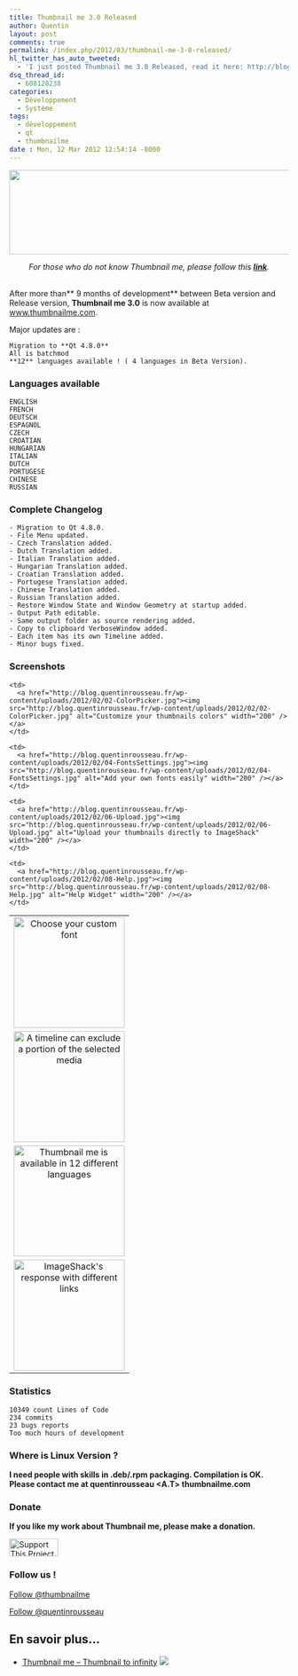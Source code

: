 ```yaml
---
title: Thumbnail me 3.0 Released
author: Quentin
layout: post
comments: true
permalink: /index.php/2012/03/thumbnail-me-3-0-released/
hl_twitter_has_auto_tweeted:
  - 'I just posted Thumbnail me 3.0 Released, read it here: http://blog.quentinrousseau.fr/?p=369'
dsq_thread_id:
  - 608128238
categories:
  - Développement
  - Système
tags:
  - développement
  - qt
  - thumbnailme
date : Mon, 12 Mar 2012 12:54:14 -8000
---
```

<p style="text-align: center;">
  <a title="Thumbnail me 3.0" href="http://www.thumbnailme.com" target="_blank"><img class="aligncenter size-full" title="Thumbnailme_3.0" src="http://blog.quentinrousseau.fr/wp-content/uploads/2012/02/about1.png" alt="" width="513" height="152" /></a>
</p>

<address style="text-align: center;">
  For those who do not know Thumbnail me, please follow this <strong><a href="http://blog.quentinrousseau.fr/index.php/2011/08/thumbnail-me-vignettez-a-linfini/" target="_blank">link</a></strong>.
</address>

<address style="text-align: center;">
   
</address>

After more than** 9 months of development** between Beta version and Release version, **Thumbnail me 3.0** is now available at <a href="http://www.thumbnailme.com" target="_blank">www.thumbnailme.com</a>.

Major updates are :

```plain
Migration to **Qt 4.8.0**
All is batchmod
**12** languages available ! ( 4 languages in Beta Version).
```

### Languages available

```plain
ENGLISH
FRENCH
DEUTSCH
ESPAGNOL
CZECH
CROATIAN
HUNGARIAN
ITALIAN
DUTCH
PORTUGESE
CHINESE
RUSSIAN
```

### Complete Changelog

```plain
- Migration to Qt 4.8.0.
- File Menu updated.
- Czech Translation added.
- Dutch Translation added.
- Italian Translation added.
- Hungarian Translation added.
- Croatian Translation added.
- Portugese Translation added.
- Chinese Translation added.
- Russian Translation added.
- Restore Window State and Window Geometry at startup added.
- Output Path editable.
- Same output folder as source rendering added.
- Copy to clipboard VerboseWindow added.
- Each item has its own Timeline added.
- Minor bugs fixed.
```

### Screenshots

<table style="margin-left: auto; margin-right: auto; text-align: center;">
  <tr>
    <td>
      <a href="http://blog.quentinrousseau.fr/wp-content/uploads/2012/02/01-FontsPicker.jpg"><img src="http://blog.quentinrousseau.fr/wp-content/uploads/2012/02/01-FontsPicker.jpg" alt="Choose your custom font" width="200" /></a>
    </td>
    
    <td>
      <a href="http://blog.quentinrousseau.fr/wp-content/uploads/2012/02/02-ColorPicker.jpg"><img src="http://blog.quentinrousseau.fr/wp-content/uploads/2012/02/02-ColorPicker.jpg" alt="Customize your thumbnails colors" width="200" /></a>
    </td>
  </tr>
  
  <tr>
    <td>
      <a href="http://blog.quentinrousseau.fr/wp-content/uploads/2012/02/03-Timeline.jpg"><img src="http://blog.quentinrousseau.fr/wp-content/uploads/2012/02/03-Timeline.jpg" alt="A timeline can exclude a portion of the selected media" width="200" /></a>
    </td>
    
    <td>
      <a href="http://blog.quentinrousseau.fr/wp-content/uploads/2012/02/04-FontsSettings.jpg"><img src="http://blog.quentinrousseau.fr/wp-content/uploads/2012/02/04-FontsSettings.jpg" alt="Add your own fonts easily" width="200" /></a>
    </td>
  </tr>
  
  <tr>
    <td>
      <a href="http://blog.quentinrousseau.fr/wp-content/uploads/2012/02/05-LanguagesSettings.jpg"><img src="http://blog.quentinrousseau.fr/wp-content/uploads/2012/02/05-LanguagesSettings.jpg" alt="Thumbnail me is available in 12 different languages" width="200" /></a>
    </td>
    
    <td>
      <a href="http://blog.quentinrousseau.fr/wp-content/uploads/2012/02/06-Upload.jpg"><img src="http://blog.quentinrousseau.fr/wp-content/uploads/2012/02/06-Upload.jpg" alt="Upload your thumbnails directly to ImageShack" width="200" /></a>
    </td>
  </tr>
  
  <tr>
    <td>
      <a href="http://blog.quentinrousseau.fr/wp-content/uploads/2012/02/07-ResultUpload.jpg"><img src="http://blog.quentinrousseau.fr/wp-content/uploads/2012/02/07-ResultUpload.jpg" alt="ImageShack's response with different links" width="200" /></a>
    </td>
    
    <td>
      <a href="http://blog.quentinrousseau.fr/wp-content/uploads/2012/02/08-Help.jpg"><img src="http://blog.quentinrousseau.fr/wp-content/uploads/2012/02/08-Help.jpg" alt="Help Widget" width="200" /></a>
    </td>
  </tr>
</table>

### Statistics

```plain
10349 count Lines of Code
234 commits
23 bugs reports
Too much hours of development
```

### Where is Linux Version ?

**I need people with skills in .deb/.rpm packaging. Compilation is OK. Please contact me at quentinrousseau <A.T> thumbnailme.com**

### Donate

**If you like my work about Thumbnail me, please make a donation.**

[<img src="http://images.sourceforge.net/images/project-support.jpg" alt="Support This Project" width="88" height="32" border="0" />][1] 
### Follow us !

<a class="twitter-follow-button" href="https://twitter.com/thumbnailme" data-show-count="false">Follow @thumbnailme</a>  


<a class="twitter-follow-button" href="https://twitter.com/quentinrousseau" data-show-count="false">Follow @quentinrousseau</a>  


## En savoir plus&#8230;

*   <a href="http://www.thumbnailme.com" title="Thumbnail me &#8211; Thumbnail to infinity" rel="nofollow">Thumbnail me &#8211; Thumbnail to infinity</a> ![][2]

 [1]: http://sourceforge.net/donate/index.php?group_id=259316
 [2]: http://blog.quentinrousseau.fr/wp-content/plugins/netblog/images/external-link-ltr-icon.png